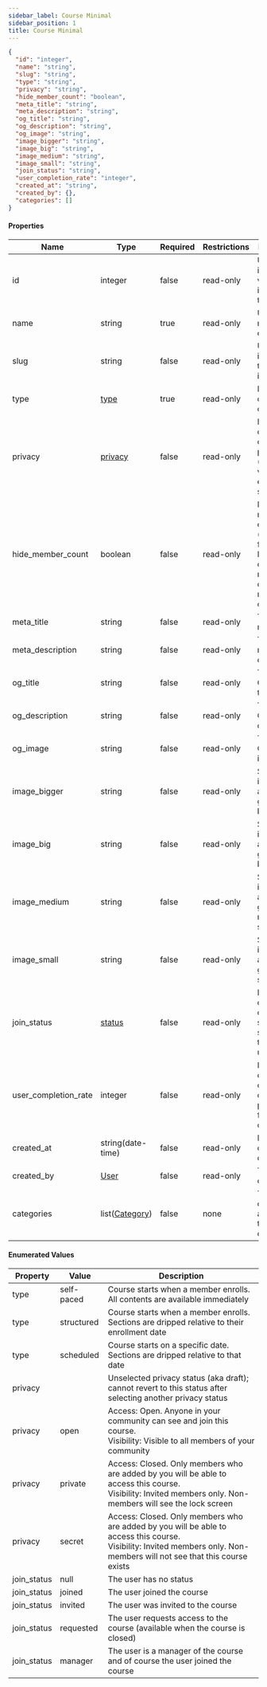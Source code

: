 ```yaml
---
sidebar_label: Course Minimal
sidebar_position: 1
title: Course Minimal
---
```


```json
{
  "id": "integer",
  "name": "string",
  "slug": "string",
  "type": "string",
  "privacy": "string",
  "hide_member_count": "boolean",
  "meta_title": "string",
  "meta_description": "string",
  "og_title": "string",
  "og_description": "string",
  "og_image": "string",
  "image_bigger": "string",
  "image_big": "string",
  "image_medium": "string",
  "image_small": "string",
  "join_status": "string",
  "user_completion_rate": "integer",
  "created_at": "string",
  "created_by": {},
  "categories": []
}

```

#### Properties

| Name                 | Type                                                              | Required | Restrictions | Description                                                                                |
|----------------------|-------------------------------------------------------------------|----------|--------------|--------------------------------------------------------------------------------------------|
| id                   | integer                                                           | false    | read-only    | Unique integer value identifying this course                                               |                                                                         |
| name                 | string                                                            | true     | read-only    | Unique name of the course                                                                  |
| slug                 | string                                                            | false    | read-only    | Unique slug identifying this course in a URL                                               |
| type                 | [type](/docs/apireference/v2/schemas/course#enumerated-values)    | true     | read-only    | Enum to define the course type                                                             |
| privacy              | [privacy](/docs/apireference/v2/schemas/course#enumerated-values) | false    | read-only    | Enum to define the course privacy (default value: empty string)                            |
| hide_member_count    | boolean                                                           | false    | read-only    | Hide member count (default: false).<br/>If enabled, only managers can see the member count |
| meta_title           | string                                                            | false    | read-only    | The course meta title                                                                      |
| meta_description     | string                                                            | false    | read-only    | The course meta description                                                                |
| og_title             | string                                                            | false    | read-only    | The course Open Graph title                                                                |
| og_description       | string                                                            | false    | read-only    | The course Open Graph description                                                          |
| og_image             | string                                                            | false    | read-only    | The course Open Graph image                                                                |
| image_bigger         | string                                                            | false    | read-only    | Squared image - auto generated bigger size                                                 |
| image_big            | string                                                            | false    | read-only    | Squared image - auto generated big size                                                    |
| image_medium         | string                                                            | false    | read-only    | Squared image - auto generated medium size                                                 |
| image_small          | string                                                            | false    | read-only    | Squared image - auto generated small size                                                  |
| join_status          | [status](/docs/apireference/v2/schemas/course#enumerated-values)  | false    | read-only    | Enum to define the course subscription status of the current user                          |
| user_completion_rate | integer                                                           | false    | read-only    | Progress completion of the course in percentage for the current user                       |
| created_at           | string(date-time)                                                 | false    | read-only    | Datetime of course creation                                                                |
| created_by           | [User](/docs/apireference/v2/schemas/user)                        | false    | read-only    | The course creator                                                                         |
| categories           | list([Category](/docs/apireference/v2/schemas/category))          | false    | none         | The categories associated to the course                                                    |

#### Enumerated Values

| Property    | Value      | Description                                                                                                                                                                  |
|-------------|------------|------------------------------------------------------------------------------------------------------------------------------------------------------------------------------|
| type        | self-paced | Course starts when a member enrolls. All contents are available immediately                                                                                                  |
| type        | structured | Course starts when a member enrolls. Sections are dripped relative to their enrollment date                                                                                  |
| type        | scheduled  | Course starts on a specific date. Sections are dripped relative to that date                                                                                                 |
| privacy     |            | Unselected privacy status (aka draft); cannot revert to this status after selecting another privacy status                                                                   |
| privacy     | open       | Access: Open. Anyone in your community can see and join this course.<br/>Visibility: Visible to all members of your community                                                |
| privacy     | private    | Access: Closed. Only members who are added by you will be able to access this course.<br/>Visibility: Invited members only. Non-members will see the lock screen             |
| privacy     | secret     | Access: Closed. Only members who are added by you will be able to access this course.<br/>Visibility: Invited members only. Non-members will not see that this course exists |
| join_status | null       | The user has no status                                                                                                                                                       |
| join_status | joined     | The user joined the course                                                                                                                                                   |
| join_status | invited    | The user was invited to the course                                                                                                                                           |
| join_status | requested  | The user requests access to the course (available when the course is closed)                                                                                                 |
| join_status | manager    | The user is a manager of the course and of course the user joined the course                                                                                                 |
